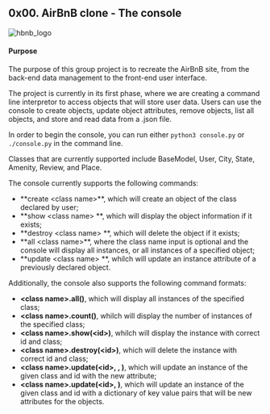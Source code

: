 ## 0x00. AirBnB clone - The console
![hbnb_logo](https://github.com/EndrisMoh/AirBnB_clone/tree/master/image/hbnb_logo.png)
#### Purpose
The purpose of this group  project is to recreate the AirBnB site, from the back-end data management to the front-end user interface.

The project is currently in its first phase, where we are creating a command line interpretor to access objects that will store user data. Users can use the console to create objects, update object attributes, remove objects, list all objects, and store and read data from a .json file.

In order to begin the console, you can run either `python3 console.py` or `./console.py` in the command line.

Classes that are currently supported include BaseModel, User, City, State, Amenity, Review, and Place.

The console currently supports the following commands:

+ **create \<class name>\**, which will create an object of the class declared by user;
+ **show \<class name> <id>\**, which will display the object information if it exists;
+ **destroy \<class name> <id>\**, which will delete the object if it exists;
+ **all \<class name>\**, where the class name input is optional and the console will display all instances, or all instances of a specified object;
+ **update \<class name> <id> <attribute name> <attribute value>\**, whilch will update an instance attribute of a previously declared object.


Additionally, the console also supports the following command formats:

+ **\<class name>\.all()**, which will display all instances of the specified class;
+ **\<class name>\.count()**, whilch will display the number of instances of the specified class;
+ **\<class name>\.show(\<id>\)**, whilch will display the instance with correct id and class;
+ **\<class name>\.destroy(\<id>\)**, which will delete the instance with correct id and class;
+ **\<class name>\.update(\<id>, <attribute name>, <attribute value>\)**, which will update an instance of the given class and id with the new attribute;
+ **\<class name>\.update(\<id>, <dictionary representation>\)**, which will update an instance of the given class and id with a dictionary of key value pairs that will be new attributes for the objects.

